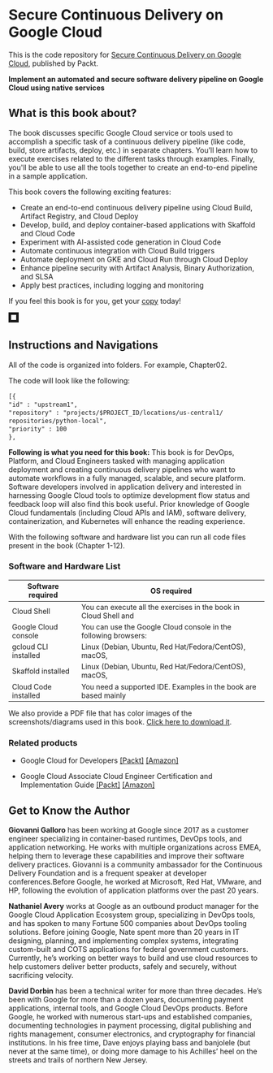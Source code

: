 # Secure Continuous Delivery on Google Cloud

<a href="https://www.packtpub.com/product/secure-continuous-delivery-on-google-cloud/9781805129288?utm_source=github&utm_medium=repository&utm_campaign=9781805129288"><img src="https://content.packt.com/B19842/cover_image_small.jpg" alt="" height="256px" align="right"></a>

This is the code repository for [Secure Continuous Delivery on Google Cloud](https://www.packtpub.com/product/secure-continuous-delivery-on-google-cloud/9781805129288?utm_source=github&utm_medium=repository&utm_campaign=9781805129288), published by Packt.

**Implement an automated and secure software delivery pipeline on Google Cloud using native services**

## What is this book about?
The book discusses specific Google Cloud service or tools used to accomplish a specific task of a continuous delivery pipeline (like code, build, store artifacts, deploy, etc.) in separate chapters. You’ll learn how to execute exercises related to the different tasks through examples. Finally, you'll be able to use all the tools together to create an end-to-end pipeline in a sample application.

This book covers the following exciting features:
* Create an end-to-end continuous delivery pipeline using Cloud Build, Artifact Registry, and Cloud Deploy
* Develop, build, and deploy container-based applications with Skaffold and Cloud Code
* Experiment with AI-assisted code generation in Cloud Code
* Automate continuous integration with Cloud Build triggers
* Automate deployment on GKE and Cloud Run through Cloud Deploy
* Enhance pipeline security with Artifact Analysis, Binary Authorization, and SLSA
* Apply best practices, including logging and monitoring

If you feel this book is for you, get your [copy](https://www.amazon.com/dp/1805129287) today!

<a href="https://www.packtpub.com/?utm_source=github&utm_medium=banner&utm_campaign=GitHubBanner"><img src="https://raw.githubusercontent.com/PacktPublishing/GitHub/master/GitHub.png" 
alt="https://www.packtpub.com/" border="5" /></a>

## Instructions and Navigations
All of the code is organized into folders. For example, Chapter02.

The code will look like the following:
```
[{
"id" : "upstream1",
"repository" : "projects/$PROJECT_ID/locations/us-central1/
repositories/python-local",
"priority" : 100
},
```

**Following is what you need for this book:**
This book is for DevOps, Platform, and Cloud Engineers tasked with managing application deployment and creating continuous delivery pipelines who want to automate workflows in a fully managed, scalable, and secure platform. Software developers involved in application delivery and interested in harnessing Google Cloud tools to optimize development flow status and feedback loop will also find this book useful. Prior knowledge of Google Cloud fundamentals (including Cloud APIs and IAM), software delivery, containerization, and Kubernetes will enhance the reading experience.

With the following software and hardware list you can run all code files present in the book (Chapter 1-12).
### Software and Hardware List
| Software required | OS required |
| ------------------------------------ | ----------------------------------- |
| Cloud Shell | You can execute all the exercises in the book in Cloud Shell and |
| Google Cloud console | You can use the Google Cloud console in the following browsers: |
| gcloud CLI installed | Linux (Debian, Ubuntu, Red Hat/Fedora/CentOS), macOS, |
| Skaffold installed | Linux (Debian, Ubuntu, Red Hat/Fedora/CentOS), macOS, |
| Cloud Code installed | You need a supported IDE. Examples in the book are based mainly |

We also provide a PDF file that has color images of the screenshots/diagrams used in this book. [Click here to download it]().

### Related products
* Google Cloud for Developers [[Packt]](https://www.packtpub.com/product/google-cloud-for-developers/9781837630745?utm_source=github&utm_medium=repository&utm_campaign=9781837630745) [[Amazon]](https://www.amazon.com/dp/1837630747)

* Google Cloud Associate Cloud Engineer Certification and Implementation Guide [[Packt]](https://www.packtpub.com/product/google-cloud-associate-cloud-engineer-certification-and-implementation-guide/9781803232713?utm_source=github&utm_medium=repository&utm_campaign=9781803232713) [[Amazon]](https://www.amazon.com/dp/1803232714)

## Get to Know the Author
**Giovanni Galloro**
has been working at Google since 2017 as a customer engineer specializing in container-based runtimes, DevOps tools, and application networking. He works with multiple organizations across EMEA, helping them to leverage these capabilities and improve their software delivery practices.
Giovanni is a community ambassador for the Continuous Delivery Foundation and is a frequent speaker at developer conferences.Before Google, he worked at Microsoft, Red Hat, VMware, and HP, following the evolution of application platforms over the past 20 years.

**Nathaniel Avery**
works at Google as an outbound product manager for the Google Cloud Application Ecosystem group, specializing in DevOps tools, and has spoken to many Fortune 500 companies about DevOps tooling solutions.
Before joining Google, Nate spent more than 20 years in IT designing, planning, and implementing complex systems, integrating custom-built and COTS applications for federal government customers. Currently, he’s working on better ways to build and use cloud resources to help customers deliver better products, safely and securely, without sacrificing velocity.

**David Dorbin**
has been a technical writer for more than three decades. He’s been with Google for more than a dozen years, documenting payment applications, internal tools, and Google Cloud DevOps products.
Before Google, he worked with numerous start-ups and established companies, documenting technologies in payment processing, digital publishing and rights management, consumer electronics, and cryptography for financial institutions. In his free time, Dave enjoys playing bass and banjolele (but never at the same time), or doing more damage to his Achilles’ heel on the streets and trails of northern New Jersey.
